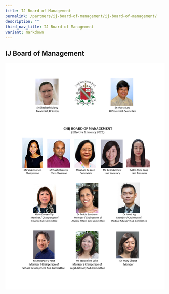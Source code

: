 ```yaml
---
title: IJ Board of Management
permalink: /partners/ij-board-of-management/ij-board-of-management/
description: ""
third_nav_title: IJ Board of Management
variant: markdown
---
```

## IJ Board of Management 

![](/images/IJ_BOM_Members_Photo_Chart_2025.png)



